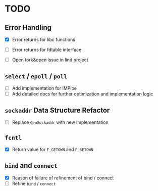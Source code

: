 # TODO

## Error Handling

- [x] Error returns for libc functions
  
- [ ] Error returns for fdtable interface 

- [ ] Open fork&open issue in lind project

## `select` / `epoll` / `poll`

- [ ] Add implementation for IMPipe
- [ ] Add detailed docs for further optimization and implementation logic

## `sockaddr` Data Structure Refactor

- [ ] Replace `GenSockaddr` with new implementation

## `fcntl`

- [x] Return value for `F_GETOWN` and `F_SETOWN`

## `bind` and `connect`

- [x] Reason of failure of refinement of bind / connect
- [ ] Refine `bind` / `connect`
